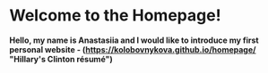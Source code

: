 # Welcome to the Homepage!
**Hello, my name is Anastasiia and I would like to introduce my first personal website - (https://kolobovnykova.github.io/homepage/ "Hillary's Clinton résumé")**
